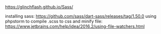 https://glinchflash.github.io/Sass/

installing sass:
https://github.com/sass/dart-sass/releases/tag/1.50.0
using phpstorm to compile .scss to css and minify file:
https://www.jetbrains.com/help/idea/2016.2/using-file-watchers.html
